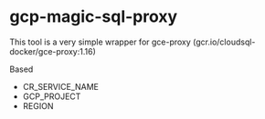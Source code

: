 # gcp-magic-sql-proxy

This tool is a very simple wrapper for gce-proxy (gcr.io/cloudsql-docker/gce-proxy:1.16)

Based

- CR_SERVICE_NAME
- GCP_PROJECT
- REGION